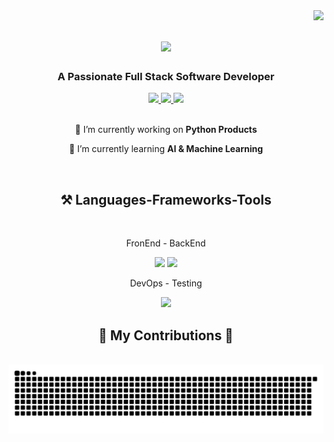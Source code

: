 <img align="right" src="https://visitor-badge.laobi.icu/badge?page_id=ZinWR.ZinWR" />

<h1 align="center">
    <img src="https://readme-typing-svg.herokuapp.com?font=Fira+Code&weight=600&size=35&duration=4000&pause=500&color=F75158&center=true&vCenter=true&random=false&width=500&height=70&lines=Hi+There!%F0%9F%91%8B;I'm+Quan+Nguyen!;" />
</h1>

<h3 align="center">A Passionate Full Stack Software Developer</h3>

<div align="center"> 
  <a href="mailto:quanzinnguyen@gmail.com">
    <img src="https://img.shields.io/badge/Gmail-333333?style=for-the-badge&logo=gmail&logoColor=red" />
  </a>
  <a href="https://www.linkedin.com/in/quan-nguyen27" target="_blank">
    <img src="https://img.shields.io/badge/LinkedIn-0077B5?style=for-the-badge&logo=linkedin&logoColor=white" target="_blank" />
  </a>
  <a href="#" target="_blank">
     <img src="https://img.shields.io/badge/Portfolio-FF5722?style=for-the-badge&logo=todoist&logoColor=white" target="_blank" /> 
  </a>
</div>

<br/>

<div align="center">
 
 🔭 I’m currently working on **Python Products**
 
 🌱 I’m currently learning **AI & Machine Learning**

 </div>

<br/>

<h2 align="center">⚒️ Languages-Frameworks-Tools</h2>
<br/>
<div align="center">
    <p>FronEnd - BackEnd</p>
    <img src="https://skillicons.dev/icons?i=javascript,react,redux,ts,threejs,html,css,tailwind,sass,d3,materialui,nextjs" />
    <img src="https://skillicons.dev/icons?i=nodejs,express,mongodb,postgres,redis,postman,webpack,vite,py,c,cpp" />
    <p>DevOps - Testing</p>
    <img src="https://skillicons.dev/icons?i=aws,vercel,kubernetes,docker,prometheus,grafana,jest" />
</div>

<div align="center">
  <h2>🐍 My Contributions 🐍</h2>
  <br>
  <img alt="snake eating my contributions" src="https://raw.githubusercontent.com/ZinWR/ZinWR/output/github-contribution-grid-snake.svg" />
  
  <br/><br/><br/>
</div>
